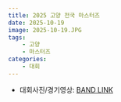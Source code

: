 ```yaml
---
title: 2025 고양 전국 마스터즈
date: 2025-10-19
image: 2025-10-19.JPG
tags:
    - 고양
    - 마스터즈
categories:
    - 대회
---
```


-   대회사진/경기영상: [BAND LINK](https://band.us/band/93484357/post/329)

<!-- ![](poster.PNG) -->
